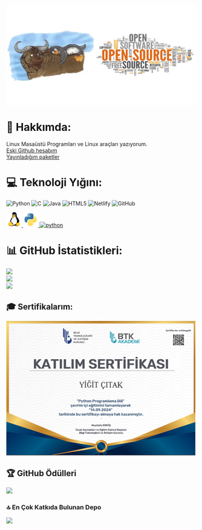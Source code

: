 ![MasterHead](image_.png)
# 💫 Hakkımda:
Linux Masaüstü Programları ve Linux araçları yazıyorum.<br>
<a href="https://github.com/Yigit-2023">Eski Github hesabım</a>
<br>
<a href="https://yigit-packages.netlify.app/">Yayınladığım paketler</a>

# 💻 Teknoloji Yığını:
![Python](https://img.shields.io/badge/python-3670A0?style=for-the-badge&logo=python&logoColor=ffdd54) ![C](https://img.shields.io/badge/c-%2300599C.svg?style=for-the-badge&logo=c&logoColor=white) ![Java](https://img.shields.io/badge/java-%23ED8B00.svg?style=for-the-badge&logo=openjdk&logoColor=white) ![HTML5](https://img.shields.io/badge/html5-%23E34F26.svg?style=for-the-badge&logo=html5&logoColor=white) ![Netlify](https://img.shields.io/badge/netlify-%23000000.svg?style=for-the-badge&logo=netlify&logoColor=#00C7B7) ![GitHub](https://img.shields.io/badge/github-%23121011.svg?style=for-the-badge&logo=github&logoColor=white)
<p align="left"><a href="https://www.linux.org/" target="_blank" rel="noreferrer"> <img src="https://raw.githubusercontent.com/devicons/devicon/master/icons/linux/linux-original.svg" alt="linux" width="40" height="40"/> </a><a href="https://www.python.org" target="_blank" rel="noreferrer"> <img src="https://raw.githubusercontent.com/devicons/devicon/master/icons/python/python-original.svg" alt="python" width="40" height="40"/> </a><a href="https://customtkinter.tomschimansky.com/" rel="noreferrer"> <img src="https://styles.redditmedia.com/t5_8tx64t/styles/communityIcon_kbz7e49k7obb1.png" alt="python" width="40" height="40"/> </a></p>

# 📊 GitHub İstatistikleri:
![](https://github-readme-stats.vercel.app/api?username=YigitC7&theme=default&hide_border=false&include_all_commits=false&count_private=false)<br/>
![](https://github-readme-streak-stats.herokuapp.com/?user=YigitC7&theme=default&hide_border=false)<br/>
![](https://github-readme-stats.vercel.app/api/top-langs/?username=YigitC7&theme=default&hide_border=false&include_all_commits=false&count_private=false&layout=compact)

## 🎓 Sertifikalarım:
<p align="left">
  <a href="https://www.btkakademi.gov.tr/portal/certificate/validate?certificateId=xr4t0ngpOX">
    <img src="btk_akademi.png" alt="BTK Akademi Sertifikası" width="500">
  </a>
</p>

## 🏆 GitHub Ödülleri
![](https://github-profile-trophy.vercel.app/?username=YigitC7&theme=default&no-frame=false&no-bg=false&margin-w=4)

### 🔝 En Çok Katkıda Bulunan Depo
![](https://github-contributor-stats.vercel.app/api?username=YigitC7&limit=5&theme=default&combine_all_yearly_contributions=true)

<!-- Proudly created with GPRM ( https://gprm.itsvg.in ) -->






